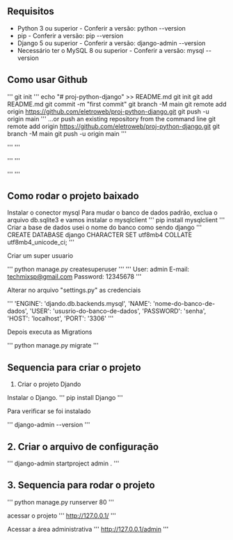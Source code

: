 ## Requisitos

- Python 3 ou superior - Conferir a versão: python --version
- pip - Conferir a versão: pip --version
- Django 5 ou superior - Conferir a versão: django-admin --version
- Necessário ter o MySQL 8 ou superior - Conferir a versão: mysql --version

## Como usar Github

'''
git init
'''
echo "# proj-python-django" >> README.md
git init
git add README.md
git commit -m "first commit"
git branch -M main
git remote add origin https://github.com/eletroweb/proj-python-django.git
git push -u origin main
'''
…or push an existing repository from the command line
git remote add origin https://github.com/eletroweb/proj-python-django.git
git branch -M main
git push -u origin main
'''

'''
'''

'''
'''

'''
'''

## Como rodar o projeto baixado

Instalar o conector mysql
Para mudar o banco de dados padrão, exclua o arquivo db.sqlite3 e vamos instalar o mysqlclient
'''
pip install mysqlclient
'''
Criar a base de dados usei o nome do banco como sendo django
'''
CREATE DATABASE django CHARACTER SET utf8mb4 COLLATE utf8mb4_unicode_ci;
'''

Criar um super usuario

'''
python manage.py createsuperuser
'''
'''
User: admin
E-mail: techmixsp@gmail.com
Password: 12345678
'''

Alterar no arquivo "settings.py" as credenciais

'''
'ENGINE': 'djando.db.backends.mysql',
'NAME': 'nome-do-banco-de-dados',
'USER': 'ususrio-do-banco-de-dados',
'PASSWORD': 'senha',
'HOST': 'localhost',
'PORT': '3306'
'''

Depois executa as Migrations

'''
python manage.py migrate
'''

## Sequencia para criar o projeto

1. Criar o projeto Djando

Instalar o Django.
'''
pip install Django
'''

Para verificar se foi instalado

'''
django-admin --version
'''

## 2. Criar o arquivo de configuração

'''
django-admin startproject admin .
'''

## 3. Sequencia para rodar o projeto

'''
python manage.py runserver 80
'''

acessar o projeto
'''
http://127.0.0.1/
'''

Acessar a área administrativa
'''
http://127.0.0.1/admin
'''
